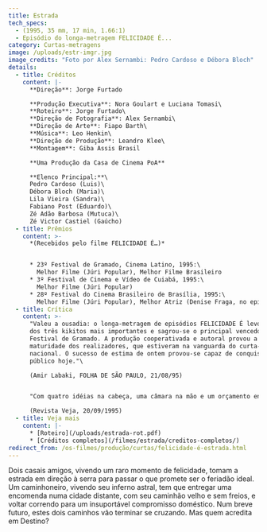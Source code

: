 ```yaml
---
title: Estrada
tech_specs:
  - (1995, 35 mm, 17 min, 1.66:1)
  - Episódio do longa-metragem FELICIDADE É...
category: Curtas-metragens
image: /uploads/estr-imgr.jpg
image_credits: "Foto por Alex Sernambi: Pedro Cardoso e Débora Bloch"
details:
  - title: Créditos
    content: |-
      **Direção**: Jorge Furtado

      **Produção Executiva**: Nora Goulart e Luciana Tomasi\
      **Roteiro**: Jorge Furtado\
      **Direção de Fotografia**: Alex Sernambi\
      **Direção de Arte**: Fiapo Barth\
      **Música**: Leo Henkin\
      **Direção de Produção**: Leandro Klee\
      **Montagem**: Giba Assis Brasil

      **Uma Produção da Casa de Cinema PoA**

      **Elenco Principal:**\
      Pedro Cardoso (Luis)\
      Débora Bloch (Maria)\
      Lila Vieira (Sandra)\
      Fabiano Post (Eduardo)\
      Zé Adão Barbosa (Mutuca)\
      Zé Victor Castiel (Gaúcho)
  - title: Prêmios
    content: >-
      *(Recebidos pelo filme FELICIDADE É…)*


      * 23º Festival de Gramado, Cinema Latino, 1995:\
        Melhor Filme (Júri Popular), Melhor Filme Brasileiro
      * 3º Festival de Cinema e Vídeo de Cuiabá, 1995:\
        Melhor Filme (Júri Popular)
      * 28º Festival do Cinema Brasileiro de Brasília, 1995:\
        Melhor Filme (Júri Popular), Melhor Atriz (Denise Fraga, no episódio SONHO)
  - title: Crítica
    content: >-
      "Valeu a ousadia: o longa-metragem de episódios FELICIDADE É levou dois
      dos três kikitos mais importantes e sagrou-se o principal vencedor do 23º
      Festival de Gramado. A produção cooperativada e autoral provou a
      maturidade dos realizadores, que estiveram na vanguarda do curta-metragem
      nacional. O sucesso de estima de ontem provou-se capaz de conquistar o
      público hoje."\

      (Amir Labaki, FOLHA DE SÃO PAULO, 21/08/95)


      "Com quatro idéias na cabeça, uma câmara na mão e um orçamento enxuto, um quarteto de cineastas enfim conseguiu realizar o sonho dourado do cinema brasileiro: fazer um longa-metragem. (...) De longe, o melhor episódio é Estrada, roteirizado e dirigido por Jorge Furtado. Para a tela grande, Furtado recriou o charme e a frivolidade de dois jovens casais de classe média alta brasileira que planejam seus passatempos para um final de semana campestre. Enquanto isso, em rota de colisão com eles, trafega um caminhoneiro feio, sujo, malvado, carregando sucata e xingando palavrões. No cruzamento fugaz de destinos tão díspares, Furtado condiciona a felicidade à sorte. Acaba fazendo um belo curta".\

      (Revista Veja, 20/09/1995)
  - title: Veja mais
    content: |-
      * [Roteiro](/uploads/estrada-rot.pdf)
      * [Créditos completos](/filmes/estrada/creditos-completos/)
redirect_from: /os-filmes/produção/curtas/felicidade-é-estrada.html
---
```

Dois casais amigos, vivendo um raro momento de felicidade, tomam a estrada em direção à serra para passar o que promete ser o feriadão ideal. Um caminhoneiro, vivendo seu inferno astral, tem que entregar uma encomenda numa cidade distante, com seu caminhão velho e sem freios, e voltar correndo para um insuportável compromisso doméstico. Num breve futuro, estes dois caminhos vão terminar se cruzando. Mas quem acredita em Destino?
